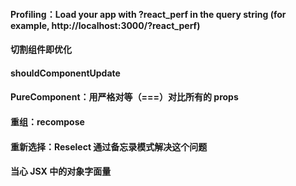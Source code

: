 #### Profiling：Load your app with ?react_perf in the query string (for example, http://localhost:3000/?react_perf)
#### 切割组件即优化
#### shouldComponentUpdate
#### PureComponent：用严格对等（===）对比所有的 props
#### 重组：recompose
#### 重新选择：Reselect 通过备忘录模式解决这个问题
#### 当心 JSX 中的对象字面量
